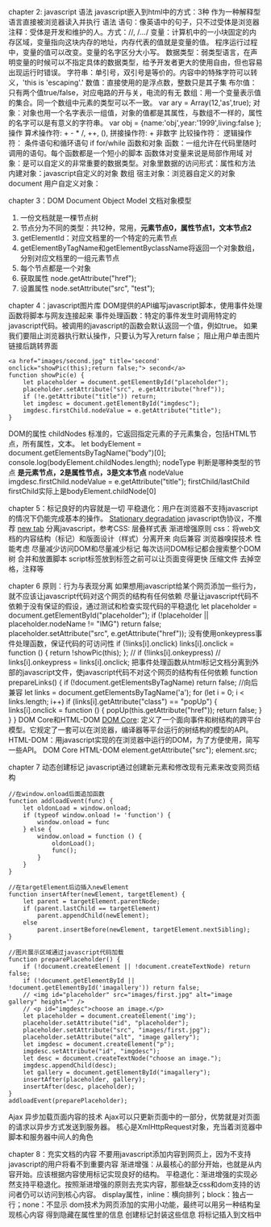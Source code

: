 chapter 2: javascript 语法
javascript嵌入到html中的方式：3种
    作为一种解释型语言直接被浏览器读入并执行
语法
    语句：像英语中的句子，只不过受体是浏览器
    注释：受体是开发和维护的人。方式：//, /*...*/
    变量：计算机中的一小块固定的内存区域，变量指向这块内存的地址，内存代表的值就是变量的值。
        程序运行过程中，变量的值可以改变。变量的名字区分大小写。
    数据类型：弱类型语言，在声明变量的时候可以不指定具体的数据类型，给予开发者更大的使用自由，但也容易出现运行时错误。
        字符串：单引号，双引号是等价的。内容中的特殊字符可以转义，'this is \'escaping\'.'
        数值：直接使用的是浮点数，整数只是其子集
        布尔值：只有两个值true/false，对应电路的开与关，电流的有无
        数组：用一个变量表示值的集合。同一个数组中元素的类型可以不一致。
            var ary = Array(12,'as',true);
        对象：对象也用一个名字表示一组值，对象的值都是其属性，与数组不一样的，属性的名字可以是有意义的字符串。
            var obj = {name:'obj',year:'1999',living:false };
操作
    算术操作符: + - * /, ++, (),
    拼接操作符: + 非数字
    比较操作符：
    逻辑操作符： 
条件语句和循环语句
    if
    for/while
函数和对象
    函数：一组允许在代码里随时调用的语句。每个函数都是一个短小的脚本
        函数体对变量来说是局部作用域
    对象：是可以自定义的非常重要的数据类型。对象里数据的访问形式：属性和方法
        内建对象：javascript自定义的对象 数组
        宿主对象：浏览器自定义的对象 document
        用户自定义对象：

chapter 3：DOM Document Object Model 文档对象模型
1. 一份文档就是一棵节点树
2. 节点分为不同的类型：共12种，常用，**元素节点0，属性节点1，文本节点2**
3. getElementId：对应文档里的一个特定的元素节点
4. getElementByTagName和getElementByclassName将返回一个对象数组，分别对应文档里的一组元素节点
5. 每个节点都是一个对象
6. 获取属性 node.getAttribute("href");
7. 设置属性 node.setAttribute("src", "test");

chapter 4：javascript图片库
DOM提供的API编写javascript脚本，使用事件处理函数将脚本与网友连接起来
事件处理函数：特定的事件发生时调用特定的javascript代码。被调用的javascript的函数会默认返回一个值，例如true。
    如果我们要阻止浏览器执行默认操作，只要认为写入return false；
    阻止用户单击图片链接后跳转界面

```
<a href="images/second.jpg" title='second' onclick="showPic(this);return false;"> second</a>
function showPic(e) {
    let placeholder = document.getElementById("placeholder");
    placeholder.setAttribute("src", e.getAttribute("href"));
    if (!e.getAttribute("title")) return;
    let imgdesc = document.getElementById("imgdesc");
    imgdesc.firstChild.nodeValue = e.getAttribute("title");
}
```
DOM的属性
childNodes 标准的，它返回指定元素的子元素集合，包括HTML节点，所有属性，文本。 
    let bodyElement = document.getElementsByTagName("body")[0];
    console.log(bodyElement.childNodes.length);
nodeType 判断是哪种类型的节点
    **是元素节点，2是属性节点，3是文本节点**
nodeValue
    imgdesc.firstChild.nodeValue = e.getAttribute("title");
firstChild/lastChild
    firstChild实际上是bodyElement.childNode[0]

chapter 5：标记良好的内容就是一切
平稳退化：用户在浏览器不支持javascript的情况下仍能完成基本的操作。
    <a href="http://www.baidu.com" onclick="popUp(this.href);return false;" title='Stationary degradation'>Stationary degradation</a>
    javascript伪协议，不推荐
    <a href="javascript:popUp('http://www.baidu.com')" title='fourth'> new tab</a>
分离javascript，参考CSS: 层叠样式表 渐进增强原则
    css：将web文档的内容结构（标记）和版面设计（样式）分离开来
向后兼容
浏览器嗅探技术
性能考虑
    尽量减少访问DOM和尽量减少标记
        每次访问DOM标记都会搜索整个DOM树
    合并和放置脚本
        script标签放到</body>标签之前可以让页面变得更快
    压缩文件
        去掉空格，注释等

chapter 6
原则：行为与表现分离
    如果想用javascript给某个网页添加一些行为，就不应该让javascript代码对这个网页的结构有任何依赖
尽量让javascript代码不依赖于没有保证的假设，通过测试和检查实现代码的平稳退化
    let placeholder = document.getElementById("placeholder");
    if (!placeholder || placeholder.nodeName != "IMG") return false;
    placeholder.setAttribute("src", e.getAttribute("href"));
没有使用onkeypress事件处理函数，保证代码的可访问性
    if (!links[i].onclick)
        links[i].onclick = function () {
            return !showPic(this);
        };
    // if (!links[i].onkeypress)
    //     links[i].onkeypress = links[i].onclick;
把事件处理函数从html标记文档分离到外部的javascript文件，使javascript代码不对这个网页的结构有任何依赖
    function prepareLinks() {
        if (!document.getElementsByTagName) return false; //向后兼容
        let links = document.getElementsByTagName('a');
        for (let i = 0; i < links.length; i++)
            if (links[i].getAttribute("class") == "popUp") {
                links[i].onclick = function () {
                    popUp(this.getAttribute("href"));
                    return false;
                }
            }
    }
DOM Core和HTML-DOM
    [DOM Core](https://www.w3.org/TR/dom/): 定义了一个面向事件和树结构的跨平台模型。它规定了一套可以在浏览器，编译器等平台运行的树结构的模型的API。
    HTML-DOM：用javascript实现的在浏览器中运行的DOM，为了方便使用，简写一些API。
    DOM Core                        HTML-DOM
    element.getAttribute("src");    element.src;


chapter 7 动态创建标记
javascript通过创建新元素和修改现有元素来改变网页结构
```
//在window.onload后面追加函数
function addloadEvent(func) {
    let oldonLoad = window.onload;
    if (typeof window.onload != 'function') {
        window.onload = func
    } else {
        window.onload = function () {
            oldonLoad();
            func();
        }
    }
}

//在targetElement后边插入newElement
function insertAfter(newElement, targetElement) {
    let parent = targetElement.parentNode;
    if (parent.lastChild == targetElement)
        parent.appendChild(newElement);
    else
        parent.insertBefore(newElement, targetElement.nextSibling);
}

//图片展示区域通过javascript代码加载
function preparePlaceholder() {
    if (!document.createElement || !document.createTextNode) return false;
    if (!document.getElementById || !document.getElementById('imagallery')) return false;
    // <img id="placeholder" src="images/first.jpg" alt="image gallery" height="" />
    // <p id="imgdesc">choose an image.</p>
    let placeholder = document.createElement('img');
    placeholder.setAttribute("id", "placeholder");
    placeholder.setAttribute("src", "images/first.jpg");
    placeholder.setAttribute("alt", "image gallery");
    let imgdesc = document.createElement("p");
    imgdesc.setAttribute("id", "imgdesc");
    let desc = document.createTextNode("choose an image.");
    imgdesc.appendChild(desc);
    let gallery = document.getElementById("imagallery");
    insertAfter(placeholder, gallery);
    insertAfter(desc, placeholder);
}
addloadEvent(preparePlaceholder);
```
Ajax 异步加载页面内容的技术
Ajax可以只更新页面中的一部分，优势就是对页面的请求以异步方式发送到服务器。
核心是XmlHttpRequest对象，充当着浏览器中脚本和服务器中间人的角色

chapter 8：充实文档的内容
    不要用javascript添加内容到网页上，因为不支持javascript的用户将看不到重要内容
        渐进增强：从最核心的部分开始，也就是从内容开始。应该根据内容使用标记实现良好的结构。
        平稳退化：渐进增强的实现必然支持平稳退化。按照渐进增强的原则去充实内容，那些缺乏css和dom支持的访问者仍可以访问到核心内容。
    display属性，inline：横向排列；block：独占一行；none：不显示
    dom技术为网页添加的实用小功能，最终可以用另一种结构呈现核心内容
        得到隐藏在属性里的信息
        创建标记封装这些信息
        将标记插入到文档中

